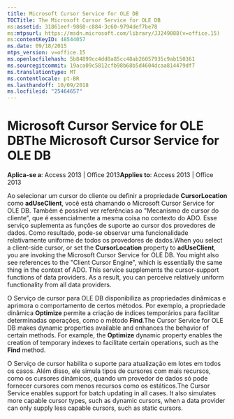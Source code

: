 ```yaml
---
title: Microsoft Cursor Service for OLE DB
TOCTitle: The Microsoft Cursor Service for OLE DB
ms:assetid: 31861eef-9860-c884-3c60-9794def7be78
ms:mtpsurl: https://msdn.microsoft.com/library/JJ249088(v=office.15)
ms:contentKeyID: 48544057
ms.date: 09/18/2015
mtps_version: v=office.15
ms.openlocfilehash: 5b84899cc4dd8a85cc48ab26057935c9ab150361
ms.sourcegitcommit: 19aca09c5812cfb98b68b5d4604dcaa814479df7
ms.translationtype: MT
ms.contentlocale: pt-BR
ms.lasthandoff: 10/09/2018
ms.locfileid: "25464657"
---
```

# <a name="the-microsoft-cursor-service-for-ole-db"></a><span data-ttu-id="1fe13-102">Microsoft Cursor Service for OLE DB</span><span class="sxs-lookup"><span data-stu-id="1fe13-102">The Microsoft Cursor Service for OLE DB</span></span>


<span data-ttu-id="1fe13-103">**Aplica-se a**: Access 2013 | Office 2013</span><span class="sxs-lookup"><span data-stu-id="1fe13-103">**Applies to**: Access 2013 | Office 2013</span></span>

<span data-ttu-id="1fe13-p101">Ao selecionar um cursor do cliente ou definir a propriedade **CursorLocation** como **adUseClient**, você está chamando o Microsoft Cursor Service for OLE DB. Também é possível ver referências ao "Mecanismo de cursor do cliente", que é essencialmente a mesma coisa no contexto do ADO. Esse serviço suplementa as funções de suporte ao cursor dos provedores de dados. Como resultado, pode-se observar uma funcionalidade relativamente uniforme de todos os provedores de dados.</span><span class="sxs-lookup"><span data-stu-id="1fe13-p101">When you select a client-side cursor, or set the **CursorLocation** property to **adUseClient**, you are invoking the Microsoft Cursor Service for OLE DB. You might also see references to the "Client Cursor Engine", which is essentially the same thing in the context of ADO. This service supplements the cursor-support functions of data providers. As a result, you can perceive relatively uniform functionality from all data providers.</span></span>

<span data-ttu-id="1fe13-p102">O Serviço de cursor para OLE DB disponibiliza as propriedades dinâmicas e aprimora o comportamento de certos métodos. Por exemplo, a propriedade dinâmica **Optimize** permite a criação de índices temporários para facilitar determinadas operações, como o método **Find**.</span><span class="sxs-lookup"><span data-stu-id="1fe13-p102">The Cursor Service for OLE DB makes dynamic properties available and enhances the behavior of certain methods. For example, the **Optimize** dynamic property enables the creation of temporary indexes to facilitate certain operations, such as the **Find** method.</span></span>

<span data-ttu-id="1fe13-p103">O Serviço de cursor habilita o suporte para atualização em lotes em todos os casos. Além disso, ele simula tipos de cursores com mais recursos, como os cursores dinâmicos, quando um provedor de dados só pode fornecer cursores com menos recursos como os estáticos.</span><span class="sxs-lookup"><span data-stu-id="1fe13-p103">The Cursor Service enables support for batch updating in all cases. It also simulates more capable cursor types, such as dynamic cursors, when a data provider can only supply less capable cursors, such as static cursors.</span></span>

